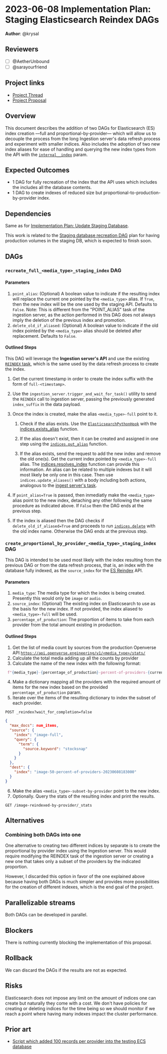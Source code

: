 # 2023-06-08 Implementation Plan: Staging Elasticsearch Reindex DAGs

**Author**: @krysal

## Reviewers

- [ ] @AetherUnbound
- [ ] @sarayourfriend

## Project links

- [Project Thread](https://github.com/WordPress/openverse/issues/392)
- [Project Proposal](/projects/proposals/search_relevancy_sandbox/20230331-project_proposal_search_relevancy_sandbox.md)

## Overview

This document describes the addition of two DAGs for Elasticsearch (ES) index
creation ––full and proportional-by-provider–– which will allow us to decouple
the process from the long Ingestion server's data refresh process and experiment
with smaller indices. Also includes the adoption of two new index aliases for
ease of handling and querying the new index types from the API with the
[`internal__index`][api_ii_param] param.

[api_ii_param]: https://github.com/WordPress/openverse/pull/2073

## Expected Outcomes

- 1 DAG for fully recreation of the index that the API uses which includes the
  includes all the database contents.
- 1 DAG to create indexes of reduced size but
  proportional-to-production-by-provider index.

## Dependencies

Same as for
[Implementation Plan: Update Staging Database](/projects/proposals/search_relevancy_sandbox/20230406-implementation_plan_update_staging_database.md).

This work is related to the [Staging database recreation
DAG][staging_db_recreation] plan for having production volumes in the staging
DB, which is expected to finish soon.

[staging_db_recreation]: https://github.com/WordPress/openverse/issues/1989

## DAGs

### `recreate_full_<media_type>_staging_index` DAG

#### Parameters

1. `point_alias`: (Optional) A boolean value to indicate if the resulting index
   will replace the current one pointed by the `<media_type>` alias. If `True`,
   then the new index will be the one used by the staging API. Defaults to
   `False`. Note: This is different from the "POINT_ALIAS" task of the ingestion
   server, as the action performed in this DAG does not always imply the
   deletion of the previous index and promotion.
2. `delete_old_if_aliased`: (Optional) A boolean value to indicate if the old
   index pointed by the `<media_type>` alias should be deleted after
   replacement. Defaults to `False`.

#### Outlined Steps

This DAG will leverage the **Ingestion server's API** and use the existing
[`REINDEX` task][reindex], which is the same used by the data refresh process to
create the index.

1. Get the current timestamp in order to create the index suffix with the form
   of `full-<timestamp>`.
2. Use the `ingestion_server.trigger_and_wait_for_task()` utility to send the
   `REINDEX` call to ingestion server, passing the previously generated
   `index_suffix` in the data payload.
3. Once the index is created, make the alias `<media_type>-full` point to it.

   1. Check if the alias exists. Use the
      [`ElasticsearchPythonHook`][es_python_hook] with the
      [indices.exists_alias][es_py_exists_alias] function.

   2. If the alias doesn't exist, then it can be created and assigned in one
      step using the [`indices.put_alias`][es_py_put_alias] function.

   3. If the alias exists, send the request to add the new index and remove the
      old one(s). Get the current index pointed by `<media_type>-full` alias.
      The [indices.resolves_index][es_py_resolves_index] function can provide
      this information. An alias can be related to multiple indexes but it will
      most likely be only one in this case. Then use `indices.update_aliases()`
      with a body including both actions, analogous to the [ingest server's
      task][ing_point_alias].

4. If `point_alias=True` is passed, then inmediatly make the `<media_type>`
   alias point to the new index, detaching any other following the same
   procedure as indicated above. If `False` then the DAG ends at the previous
   step.
5. If the index is aliased then the DAG checks if `delete_old_if_aliased=True`
   and proceeds to run [`indices.delete`][es_py_delete] with the old index name.
   Otherwise the DAG ends at the previous step.

[reindex]:
  https://github.com/WordPress/openverse/blob/7427bbd4a8178d05a27e6fef07d70905ec7ef16b/ingestion_server/ingestion_server/indexer.py#L282
[resolve]:
  https://www.elastic.co/guide/en/elasticsearch/reference/7.12/indices-resolve-index-api.html
[es_python_hook]:
  https://airflow.apache.org/docs/apache-airflow-providers-elasticsearch/stable/_api/airflow/providers/elasticsearch/hooks/elasticsearch/index.html#airflow.providers.elasticsearch.hooks.elasticsearch.ElasticsearchPythonHook
[es_py_exists_alias]:
  https://elasticsearch-py.readthedocs.io/en/v8.8.0/api.html#elasticsearch.client.IndicesClient.exists_alias
[es_py_put_alias]:
  https://elasticsearch-py.readthedocs.io/en/v8.8.0/api.html#elasticsearch.client.IndicesClient.put_alias
[es_py_resolves_index]:
  https://elasticsearch-py.readthedocs.io/en/v8.8.0/api.html?#elasticsearch.client.IndicesClient.resolve_index
[ing_point_alias]:
  https://github.com/WordPress/openverse/blob/08bb0317e1110694ca4d51058bebbc1dafb4fc13/ingestion_server/ingestion_server/indexer.py#L340
[es_py_delete]:
  https://elasticsearch-py.readthedocs.io/en/v8.8.0/api.html?#elasticsearch.client.IndicesClient.delete

<!--------------------------------------------------------------------------->

### `create_proportional_by_provider_<media_type>_staging_index` DAG

This DAG is intended to be used most likely with the index resulting from the
previous DAG or from the data refresh process, that is, an index with the
database fully indexed, as the `source_index` for the [ES
Reindex][es_reindex_api] API.

[es_reindex_api]:
  https://www.elastic.co/guide/en/elasticsearch/reference/7.12/docs-reindex.html

#### Parameters

1. `media_type`: The media type for which the index is being created. Presently
   this would only be `image` or `audio`.
2. `source_index`: (Optional) The existing index on Elasticsearch to use as the
   basis for the new index. If not provided, the index aliased to
   `<media_type>-full` will be used.
3. `percentage_of_production`: The proportion of items to take from each
   provider from the total amount existing in production.

#### Outlined Steps

1. Get the list of media count by sources from the production Openverse API
   [`https://api.openverse.engineering/v1/<media_type>/stats/`](https://api.openverse.engineering/v1/<media_type>/stats/)
2. Calculate the total media adding up all the counts by provider
3. Calculate the name of the new index with the following format:

```python
 f"{media_type}-{percentage_of_production}-percent-of-providers-{current_datetime}"
```

4. Make a dictionary mapping all the providers with the required amount of items
   for the new index based on the provided `percentage_of_production` param.
5. Iterate over the items of the resulting dictionary to index the subset of
   each provider.

```
POST _reindex?wait_for_completion=false
```

```json
{
  "max_docs": num_items,
  "source": {
    "index": "image-full",
    "query": {
      "term": {
        "source.keyword": "stocksnap"
      }
    }
  },
  "dest": {
    "index": "image-50-percent-of-providers-20230608183000"
  }
}
```

6. Make the alias `<media_type>-subset-by-provider` point to the new index.
7. Optionally. Query the stats of the resulting index and print the results.

```
GET /image-reindexed-by-provider/_stats
```

## Alternatives

### Combining both DAGs into one

One alternative to creating two different indices by separate is to create the
proportional by provider index using the Ingestion server. This would require
modifying the REINDEX task of the ingestion server or creating a new one that
takes only a subset of the providers by the indicated proportion.

However, I discarded this option in favor of the one explained above because
having both DAGs is much simpler and provides more possibilities for the
creation of different indexes, which is the end goal of the project.

## Parallelizable streams

Both DAGs can be developed in parallel.

## Blockers

There is nothing currently blocking the implementation of this proposal.

<!--
## Accessibility

 Are there specific accessibility concerns relevant to this plan? Do you expect new UI elements that would need particular care to ensure they're implemented in an accessible way? Consider also low-spec device and slow internet accessibility, if relevant. -->

## Rollback

<!-- How do we roll back this solution in the event of failure? Are there any steps that can not easily be rolled back? -->

We can discard the DAGs if the results are not as expected.

## Risks

<!-- What risks are we taking with this solution? Are there risks that once taken can’t be undone?-->

Elasticsearch does not impose any limit on the amount of indices one can create
but naturally they come with a cost. We don't have policies for creating or
deleting indices for the time being so we should monitor if we reach a point
where having many indexes impact the cluster performance.

## Prior art

<!-- Include links to documents and resources that you used when coming up with your solution. Credit people who have contributed to the solution that you wish to acknowledge. -->

- [Script which added 100 records per provider into the testing ECS database](https://github.com/WordPress/openverse-infrastructure/pull/314)
